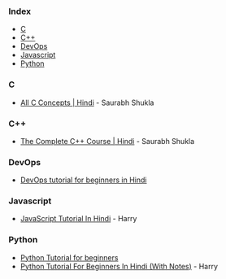 ### Index

* [C](#C)
* [C++](#C++)
* [DevOps](#DevOps)
* [Javascript](#Javascript)
* [Python](#Python)


### C

* [All C Concepts | Hindi](https://www.youtube.com/playlist?list=PL7ersPsTyYt1d8g5qaxbE6sjWDzs4D_1v) - Saurabh Shukla


### C++

* [The Complete C++ Course | Hindi](https://www.youtube.com/playlist?list=PLLYz8uHU480j37APNXBdPz7YzAi4XlQUF) - Saurabh Shukla


### DevOps

* [DevOps tutorial for beginners in Hindi](https://www.youtube.com/watch?v=7Imi2mVkpAg&ab_channel=edureka%21Hindi)


### Javascript

* [JavaScript Tutorial In Hindi](https://www.youtube.com/watch?v=hKB-YGF14SY) - Harry


### Python

* [Python Tutorial for beginners](https://www.youtube.com/watch?v=RbThHoqms3o&ab_channel=edureka%21Hindi)
* [Python Tutorial For Beginners In Hindi (With Notes)](https://www.youtube.com/watch?v=gfDE2a7MKjA) - Harry

